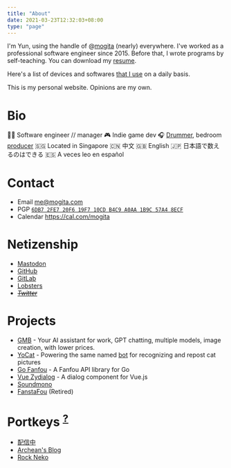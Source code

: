 ```yaml
---
title: "About"
date: 2021-03-23T12:32:03+08:00
type: "page"
---
```


I'm Yun, using the handle of @[mogita](https://mog.blue/@mogita) (nearly) everywhere. I've worked as a professional software engineer since 2015. Before that, I wrote programs by self-teaching. You can download my [resume](https://drive.google.com/file/d/1OvTeeDQ7UrW-dDmA3tx2Emarwt5Z53En/view?pli=1).

Here's a list of devices and softwares [that I use](/uses.html) on a daily basis.

This is my personal website. Opinions are my own.

# Bio

🧑‍💻 Software engineer // manager
🎮 Indie game dev
🎧 [Drummer](https://space.bilibili.com/70342), bedroom [producer](https://soundcloud.com/mogita)
🇸🇬 Located in Singapore
🇨🇳 中文 🇬🇧 English 🇯🇵 日本語で数えるのはできる 🇪🇸 A veces leo en español

# Contact

- Email [me@mogita.com](mailto:me@mogita.com)
- PGP [`6DB7 2FE7 20F6 19F7 10CD B4C9 A0AA 1B9C 57A4 8ECF`](https://keybase.io/mogita/pgp_keys.asc?fingerprint=6db72fe720f619f710cdb4c9a0aa1b9c57a48ecf)
- Calendar https://cal.com/mogita

# Netizenship

- [Mastodon](https://mog.blue/@mogita)
- [GitHub](https://github.com/mogita)
- [GitLab](https://gitlab.com/mogita)
- [Lobsters](https://lobste.rs/u/mogita)
- _~~[Twitter](https://twitter.com/mogita)~~_

# Projects

- [GMB](https://gao.mobi) - Your AI assistant for work, GPT chatting, multiple models, image creation, with lower prices.
- [YoCat](https://gitlab.com/mogita/yocat) - Powering the same named [bot](https://mog.blue/@yocat) for recognizing and repost cat pictures
- [Go Fanfou](https://github.com/mogita/go-fanfou) - A Fanfou API library for Go
- [Vue Zydialog](https://github.com/mogita/vue-zydialog) - A dialog component for Vue.js
- [Soundmono](https://soundmono.com)
- [FanstaFou](http://fanstafou.mogita.com) (Retired)

# Portkeys <sup><a href="https://harrypotter.fandom.com/wiki/Portkey" target="_blank">?</a></sup>

- [配信中](https://www.yocson.com)
- [Archean's Blog](https://archeanz.com)
- [Rock Neko](https://rockneko.xyz)

